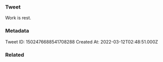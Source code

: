 ### Tweet
Work is rest.

### Metadata
Tweet ID: 1502476688541708288
Created At: 2022-03-12T02:48:51.000Z

### Related

